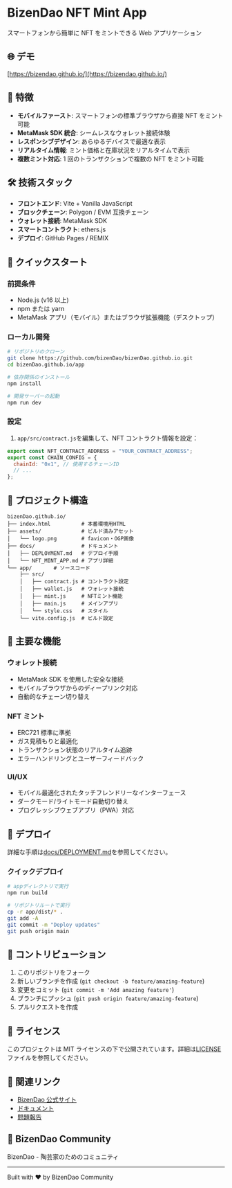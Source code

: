 # BizenDao NFT Mint App

スマートフォンから簡単に NFT をミントできる Web アプリケーション

## 🌐 デモ

[https://bizendao.github.io/](https://bizendao.github.io/)

## 📱 特徴

- **モバイルファースト**: スマートフォンの標準ブラウザから直接 NFT をミント可能
- **MetaMask SDK 統合**: シームレスなウォレット接続体験
- **レスポンシブデザイン**: あらゆるデバイスで最適な表示
- **リアルタイム情報**: ミント価格と在庫状況をリアルタイムで表示
- **複数ミント対応**: 1 回のトランザクションで複数の NFT をミント可能

## 🛠 技術スタック

- **フロントエンド**: Vite + Vanilla JavaScript
- **ブロックチェーン**: Polygon / EVM 互換チェーン
- **ウォレット接続**: MetaMask SDK
- **スマートコントラクト**: ethers.js
- **デプロイ**: GitHub Pages / REMIX

## 🚀 クイックスタート

### 前提条件

- Node.js (v16 以上)
- npm または yarn
- MetaMask アプリ（モバイル）またはブラウザ拡張機能（デスクトップ）

### ローカル開発

```bash
# リポジトリのクローン
git clone https://github.com/bizenDao/bizenDao.github.io.git
cd bizenDao.github.io/app

# 依存関係のインストール
npm install

# 開発サーバーの起動
npm run dev
```

### 設定

1. `app/src/contract.js`を編集して、NFT コントラクト情報を設定：

```javascript
export const NFT_CONTRACT_ADDRESS = "YOUR_CONTRACT_ADDRESS";
export const CHAIN_CONFIG = {
  chainId: "0x1", // 使用するチェーンID
  // ...
};
```

## 📂 プロジェクト構造

```
bizenDao.github.io/
├── index.html          # 本番環境用HTML
├── assets/             # ビルド済みアセット
│   └── logo.png        # favicon・OGP画像
├── docs/               # ドキュメント
│   ├── DEPLOYMENT.md   # デプロイ手順
│   └── NFT_MINT_APP.md # アプリ詳細
└── app/       # ソースコード
    ├── src/
    │   ├── contract.js # コントラクト設定
    │   ├── wallet.js   # ウォレット接続
    │   ├── mint.js     # NFTミント機能
    │   ├── main.js     # メインアプリ
    │   └── style.css   # スタイル
    └── vite.config.js  # ビルド設定
```

## 🔧 主要な機能

### ウォレット接続

- MetaMask SDK を使用した安全な接続
- モバイルブラウザからのディープリンク対応
- 自動的なチェーン切り替え

### NFT ミント

- ERC721 標準に準拠
- ガス見積もりと最適化
- トランザクション状態のリアルタイム追跡
- エラーハンドリングとユーザーフィードバック

### UI/UX

- モバイル最適化されたタッチフレンドリーなインターフェース
- ダークモード/ライトモード自動切り替え
- プログレッシブウェブアプリ（PWA）対応

## 📝 デプロイ

詳細な手順は[docs/DEPLOYMENT.md](docs/DEPLOYMENT.md)を参照してください。

### クイックデプロイ

```bash
# appディレクトリで実行
npm run build

# リポジトリルートで実行
cp -r app/dist/* .
git add -A
git commit -m "Deploy updates"
git push origin main
```

## 🤝 コントリビューション

1. このリポジトリをフォーク
2. 新しいブランチを作成 (`git checkout -b feature/amazing-feature`)
3. 変更をコミット (`git commit -m 'Add amazing feature'`)
4. ブランチにプッシュ (`git push origin feature/amazing-feature`)
5. プルリクエストを作成

## 📄 ライセンス

このプロジェクトは MIT ライセンスの下で公開されています。詳細は[LICENSE](LICENSE)ファイルを参照してください。

## 🔗 関連リンク

- [BizenDao 公式サイト](https://bizendao.github.io/)
- [ドキュメント](docs/)
- [問題報告](https://github.com/bizenDao/bizenDao.github.io/issues)

## 👥 BizenDao Community

BizenDao - 陶芸家のためのコミュニティ

---

Built with ❤️ by BizenDao Community
